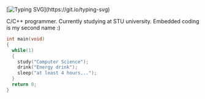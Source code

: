 
[![Typing SVG](https://readme-typing-svg.demolab.com/?lines=Hi+I'm+Timofei;)](https://git.io/typing-svg)

C/C++ programmer. Currently studying at STU university. Embedded coding is my second name :)

```c
int main(void)
{
  while(1)
  {
    study("Computer Science");
    drink("Energy drink");
    sleep("at least 4 hours...");
  }
  return 0;
}
```

